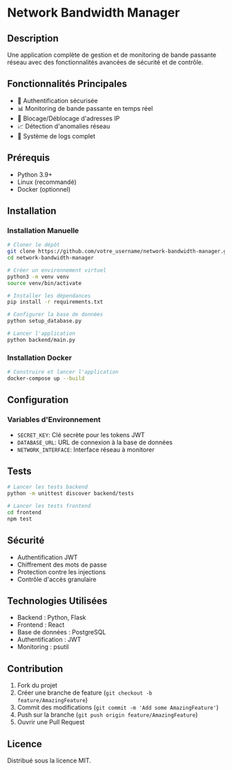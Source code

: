 # Network Bandwidth Manager

## Description
Une application complète de gestion et de monitoring de bande passante réseau avec des fonctionnalités avancées de sécurité et de contrôle.

## Fonctionnalités Principales
- 🔐 Authentification sécurisée
- 📊 Monitoring de bande passante en temps réel
- 🚫 Blocage/Déblocage d'adresses IP
- 📈 Détection d'anomalies réseau
- 📝 Système de logs complet

## Prérequis
- Python 3.9+
- Linux (recommandé)
- Docker (optionnel)

## Installation

### Installation Manuelle
```bash
# Cloner le dépôt
git clone https://github.com/votre_username/network-bandwidth-manager.git
cd network-bandwidth-manager

# Créer un environnement virtuel
python3 -m venv venv
source venv/bin/activate

# Installer les dépendances
pip install -r requirements.txt

# Configurer la base de données
python setup_database.py

# Lancer l'application
python backend/main.py
```

### Installation Docker
```bash
# Construire et lancer l'application
docker-compose up --build
```

## Configuration

### Variables d'Environnement
- `SECRET_KEY`: Clé secrète pour les tokens JWT
- `DATABASE_URL`: URL de connexion à la base de données
- `NETWORK_INTERFACE`: Interface réseau à monitorer

## Tests
```bash
# Lancer les tests backend
python -m unittest discover backend/tests

# Lancer les tests frontend
cd frontend
npm test
```

## Sécurité
- Authentification JWT
- Chiffrement des mots de passe
- Protection contre les injections
- Contrôle d'accès granulaire

## Technologies Utilisées
- Backend : Python, Flask
- Frontend : React
- Base de données : PostgreSQL
- Authentification : JWT
- Monitoring : psutil

## Contribution
1. Fork du projet
2. Créer une branche de feature (`git checkout -b feature/AmazingFeature`)
3. Commit des modifications (`git commit -m 'Add some AmazingFeature'`)
4. Push sur la branche (`git push origin feature/AmazingFeature`)
5. Ouvrir une Pull Request

## Licence
Distribué sous la licence MIT.
